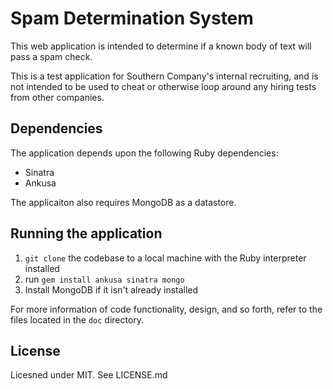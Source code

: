 # Spam Determination System

This web application is intended to determine if a known body of text will pass
a spam check.

This is a test application for Southern Company's internal recruiting, and is not
intended to be used to cheat or otherwise loop around any hiring tests from other
companies.

## Dependencies
The application depends upon the following Ruby dependencies:
* Sinatra
* Ankusa

The applicaiton also requires MongoDB as a datastore.

## Running the application
1. `git clone` the codebase to a local machine with the Ruby interpreter installed
2. run `gem install ankusa sinatra mongo`
3. Install MongoDB if it isn't already installed

For more information of code functionality, design, and so forth, refer to the
files located in the `doc` directory.

## License
Licesned under MIT. See LICENSE.md
